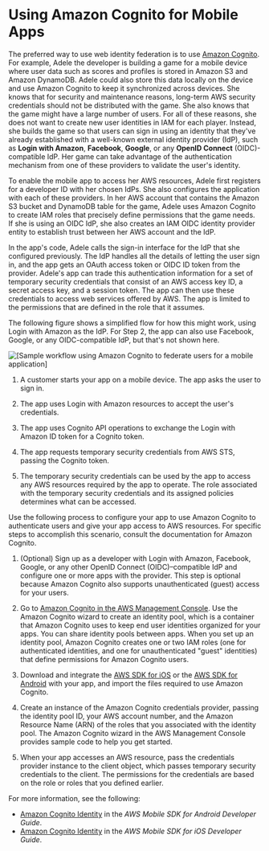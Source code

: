 # Using Amazon Cognito for Mobile Apps<a name="id_roles_providers_oidc_cognito"></a>

The preferred way to use web identity federation is to use [Amazon Cognito](https://aws.amazon.com/cognito/)\. For example, Adele the developer is building a game for a mobile device where user data such as scores and profiles is stored in Amazon S3 and Amazon DynamoDB\. Adele could also store this data locally on the device and use Amazon Cognito to keep it synchronized across devices\. She knows that for security and maintenance reasons, long\-term AWS security credentials should not be distributed with the game\. She also knows that the game might have a large number of users\. For all of these reasons, she does not want to create new user identities in IAM for each player\. Instead, she builds the game so that users can sign in using an identity that they've already established with a well\-known external identity provider \(IdP\), such as **Login with Amazon**, **Facebook**, **Google**, or any **OpenID Connect** \(OIDC\)\-compatible IdP\. Her game can take advantage of the authentication mechanism from one of these providers to validate the user's identity\. 

To enable the mobile app to access her AWS resources, Adele first registers for a developer ID with her chosen IdPs\. She also configures the application with each of these providers\. In her AWS account that contains the Amazon S3 bucket and DynamoDB table for the game, Adele uses Amazon Cognito to create IAM roles that precisely define permissions that the game needs\. If she is using an OIDC IdP, she also creates an IAM OIDC identity provider entity to establish trust between her AWS account and the IdP\.

In the app's code, Adele calls the sign\-in interface for the IdP that she configured previously\. The IdP handles all the details of letting the user sign in, and the app gets an OAuth access token or OIDC ID token from the provider\. Adele's app can trade this authentication information for a set of temporary security credentials that consist of an AWS access key ID, a secret access key, and a session token\. The app can then use these credentials to access web services offered by AWS\. The app is limited to the permissions that are defined in the role that it assumes\.

The following figure shows a simplified flow for how this might work, using Login with Amazon as the IdP\. For Step 2, the app can also use Facebook, Google, or any OIDC\-compatible IdP, but that's not shown here\.

![\[Sample workflow using Amazon Cognito to federate users for a mobile application\]](http://docs.aws.amazon.com/IAM/latest/UserGuide/images/mobile-app-web-identity-federation.diagram.png)

1. A customer starts your app on a mobile device\. The app asks the user to sign in\.

1. The app uses Login with Amazon resources to accept the user's credentials\.

1. The app uses Cognito API operations to exchange the Login with Amazon ID token for a Cognito token\.

1. The app requests temporary security credentials from AWS STS, passing the Cognito token\.

1. The temporary security credentials can be used by the app to access any AWS resources required by the app to operate\. The role associated with the temporary security credentials and its assigned policies determines what can be accessed\.

Use the following process to configure your app to use Amazon Cognito to authenticate users and give your app access to AWS resources\. For specific steps to accomplish this scenario, consult the documentation for Amazon Cognito\.

1. \(Optional\) Sign up as a developer with Login with Amazon, Facebook, Google, or any other OpenID Connect \(OIDC\)–compatible IdP and configure one or more apps with the provider\. This step is optional because Amazon Cognito also supports unauthenticated \(guest\) access for your users\.

1. Go to [Amazon Cognito in the AWS Management Console](https://console.aws.amazon.com/cognito/home)\. Use the Amazon Cognito wizard to create an identity pool, which is a container that Amazon Cognito uses to keep end user identities organized for your apps\. You can share identity pools between apps\. When you set up an identity pool, Amazon Cognito creates one or two IAM roles \(one for authenticated identities, and one for unauthenticated "guest" identities\) that define permissions for Amazon Cognito users\. 

1. Download and integrate the [AWS SDK for iOS](https://aws.amazon.com//sdkforios/) or the [AWS SDK for Android](https://aws.amazon.com//sdkforandroid/) with your app, and import the files required to use Amazon Cognito\.

1. Create an instance of the Amazon Cognito credentials provider, passing the identity pool ID, your AWS account number, and the Amazon Resource Name \(ARN\) of the roles that you associated with the identity pool\. The Amazon Cognito wizard in the AWS Management Console provides sample code to help you get started\.

1. When your app accesses an AWS resource, pass the credentials provider instance to the client object, which passes temporary security credentials to the client\. The permissions for the credentials are based on the role or roles that you defined earlier\.

For more information, see the following:
+ [Amazon Cognito Identity](https://docs.aws.amazon.com/mobile/sdkforandroid/developerguide/cognito-auth.html) in the *AWS Mobile SDK for Android Developer Guide*\. 
+ [Amazon Cognito Identity](https://docs.aws.amazon.com/mobile/sdkforios/developerguide/cognito-auth.html) in the *AWS Mobile SDK for iOS Developer Guide*\.